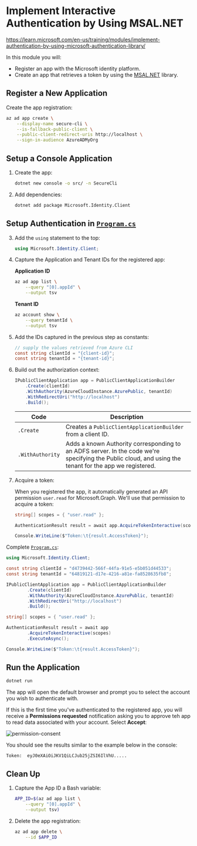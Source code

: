 # Implement Interactive Authentication by Using MSAL.NET

https://learn.microsoft.com/en-us/training/modules/implement-authentication-by-using-microsoft-authentication-library/

In this module you will:

* Register an app with the Microsoft identity platform.
* Create an app that retrieves a token by using the [MSAL.NET](https://learn.microsoft.com/en-us/azure/active-directory/develop/msal-overview) library.

## Register a New Application

Create the app registration:

```bash
az ad app create \
    --display-name secure-cli \
    --is-fallback-public-client \
    --public-client-redirect-uris http://localhost \
    --sign-in-audience AzureADMyOrg 
```

## Setup a Console Application

1. Create the app:

    ```bash
    dotnet new console -o src/ -n SecureCli
    ```

2. Add dependencies:

    ```bash
    dotnet add package Microsoft.Identity.Client
    ```

## Setup Authentication in [`Program.cs`](./src/Program.cs)

3. Add the `using` statement to the top:

    ```cs
    using Microsoft.Identity.Client;
    ```

3. Capture the Application and Tenant IDs for the registered app:

    **Application ID**  

    ```bash
    az ad app list \
        --query "[0].appId" \
        --output tsv
    ```

    **Tenant ID**

    ```bash
    az account show \
        --query tenantId \
        --output tsv
    ```

4. Add the IDs captured in the previous step as constants:

    ```cs
    // supply the values retrieved from Azure CLI
    const string clientId = "{client-id}";
    const string tenantId = "{tenant-id}";
    ```

5. Build out the authorization context:

    ```cs
    IPublicClientApplication app = PublicClientApplicationBuilder
        .Create(clientId)
        .WithAuthority(AzureCloudInstance.AzurePublic, tenantId)
        .WithRedirectUri("http://localhost")
        .Build();
    ```

    Code | Description
    -----|------------
    `.Create` | Creates a `PublicClientApplicationBuilder` from a client ID.
    `.WithAuthority` | Adds a known Authority corresponding to an ADFS server. In the code we're specifying the Public cloud, and using the tenant for the app we registered.

6. Acquire a token:

    When you registered the app, it automatically generated an API permission `user.read` for Microsoft.Graph. We'll use that permission to acquire a token:

    ```cs
    string[] scopes = { "user.read" };

    AuthenticationResult result = await app.AcquireTokenInteractive(scopes).ExecuteAsync();

    Console.WriteLine($"Token:\t{result.AccessToken}");
    ```

Complete [`Program.cs`](./src/Program.cs):

```cs
using Microsoft.Identity.Client;

const string clientId = "d4739442-566f-44fa-91e5-e5b051d44533";
const string tenantId = "64819121-d17e-4216-a81e-fa8528635fb8";

IPublicClientApplication app = PublicClientApplicationBuilder
        .Create(clientId)
        .WithAuthority(AzureCloudInstance.AzurePublic, tenantId)
        .WithRedirectUri("http://localhost")
        .Build();

string[] scopes = { "user.read" };

AuthenticationResult result = await app
        .AcquireTokenInteractive(scopes)
        .ExecuteAsync();

Console.WriteLine($"Token:\t{result.AccessToken}");
```

## Run the Application

```bash
dotnet run
```

The app will open the default browser and prompt you to select the account you wish to authenticate with.

If this is the first time you've authenticated to the registered app, you will receive a **Permissions requested** notification asking you to approve teh app to read data associated with your account. Select **Accept**:

![permission-consent](https://learn.microsoft.com/en-us/training/wwl-azure/implement-authentication-by-using-microsoft-authentication-library/media/permission-consent.png)

You should see the results similar to the example below in the console:

```
Token:  eyJ0eXAiOiJKV1QiLCJub25jZSI6IlVhU.....
```

## Clean Up

1. Capture the App ID a Bash variable:

    ```bash
    APP_ID=$(az ad app list \
        --query "[0].appId" \
        --output tsv)
    ```

2. Delete the app registration:

    ```bash
    az ad app delete \
        --id $APP_ID
    ```